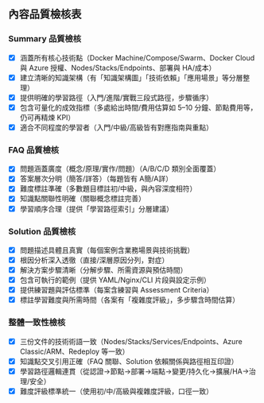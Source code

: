 ## 內容品質檢核表

### Summary 品質檢核
- [x] 涵蓋所有核心技術點（Docker Machine/Compose/Swarm、Docker Cloud 與 Azure 授權、Nodes/Stacks/Endpoints、部署與 HA/成本）
- [x] 建立清晰的知識架構（有「知識架構圖」「技術依賴」「應用場景」等分層整理）
- [x] 提供明確的學習路徑（入門/進階/實戰三段式路徑，步驟循序）
- [x] 包含可量化的成效指標（多處給出時間/費用估算如 5–10 分鐘、節點費用等，仍可再精煉 KPI）
- [x] 適合不同程度的學習者（入門/中級/高級皆有對應指南與重點）

### FAQ 品質檢核
- [x] 問題涵蓋廣度（概念/原理/實作/問題）（A/B/C/D 類別全面覆蓋）
- [x] 答案層次分明（簡答/詳答）（每題皆有 A簡/A詳）
- [x] 難度標註準確（多數題目標註初/中級，與內容深度相符）
- [x] 知識點關聯性明確（關聯概念標註完善）
- [x] 學習順序合理（提供「學習路徑索引」分層建議）

### Solution 品質檢核
- [x] 問題描述具體且真實（每個案例含業務場景與技術挑戰）
- [x] 根因分析深入透徹（直接/深層原因分列，對症）
- [x] 解決方案步驟清晰（分解步驟、所需資源與預估時間）
- [x] 包含可執行的範例（提供 YAML/Nginx/CLI 片段與設定示例）
- [x] 提供練習題與評估標準（每案含練習與 Assessment Criteria）
- [x] 標註學習難度與所需時間（各案有「複雜度評級」，多步驟含時間估算）

### 整體一致性檢核
- [x] 三份文件的技術術語一致（Nodes/Stacks/Services/Endpoints、Azure Classic/ARM、Redeploy 等一致）
- [x] 知識點交叉引用正確（FAQ 關聯、Solution 依賴關係與路徑相互印證）
- [x] 學習路徑邏輯連貫（從認證→節點→部署→端點→變更/持久化→擴展/HA→治理/安全）
- [x] 難度評級標準統一（使用初/中/高級與複雜度評級，口徑一致）